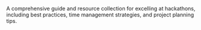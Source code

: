 A comprehensive guide and resource collection for excelling at hackathons, including best practices, time management strategies, and project planning tips.